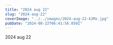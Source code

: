 ```yaml
---
title: "2024 aug 22"
slug: "2024-aug-22"
coverImage: "../../images/2024-aug-22-k2Mz.jpg"
pubDate: "2024-08-22T06:41:56.059Z"
---
```


2024 aug 22
